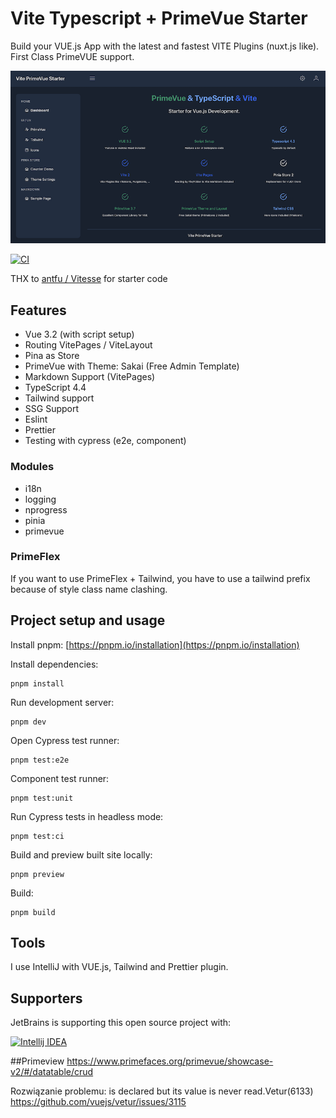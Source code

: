 # Vite Typescript + PrimeVue Starter

Build your VUE.js App with the latest and fastest VITE Plugins (nuxt.js like).
First Class PrimeVUE support.

![vite-prime-vue-starter](vite-prime-vue-starter.png)

[![CI](https://github.com/sfxcode/vite-primevue-starter/actions/workflows/main.yml/badge.svg)](https://github.com/sfxcode/vite-primevue-starter/actions/workflows/main.yml)

THX to [antfu / Vitesse](https://github.com/antfu/vitesse) for starter code

## Features
 
- Vue 3.2 (with script setup)
- Routing VitePages / ViteLayout
- Pina as Store
- PrimeVue with Theme: Sakai (Free Admin Template)
- Markdown Support (VitePages)
- TypeScript 4.4
- Tailwind support
- SSG Support
- Eslint
- Prettier
- Testing with cypress (e2e, component)

### Modules
- i18n
- logging
- nprogress
- pinia
- primevue

### PrimeFlex
If you want to use PrimeFlex + Tailwind, you have to use a tailwind prefix because of style class name clashing.

## Project setup and usage

Install pnpm:
[https://pnpm.io/installation](https://pnpm.io/installation)

Install dependencies:

```
pnpm install
```

Run development server:

```
pnpm dev
```

Open Cypress test runner:

```
pnpm test:e2e
```

Component test runner:

```
pnpm test:unit
```

Run Cypress tests in headless mode:

```
pnpm test:ci
```

Build and preview built site locally:

```
pnpm preview
```

Build:

```
pnpm build
```

## Tools

I use IntelliJ with VUE.js, Tailwind and Prettier plugin.

## Supporters

JetBrains is supporting this open source project with:

[![Intellij IDEA](http://www.jetbrains.com/img/logos/logo_intellij_idea.png)](http://www.jetbrains.com/idea/)

##Primeview
https://www.primefaces.org/primevue/showcase-v2/#/datatable/crud


Rozwiązanie problemu:
is declared but its value is never read.Vetur(6133)
https://github.com/vuejs/vetur/issues/3115